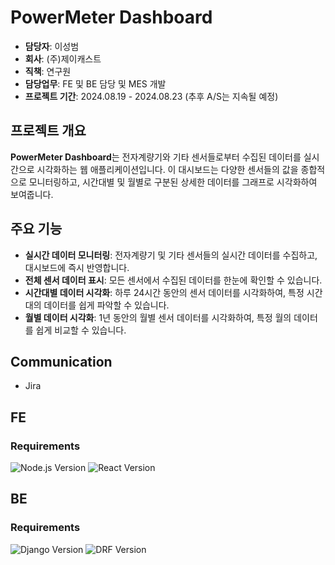 # PowerMeter Dashboard
- **담당자**: 이성범
- **회사**: (주)제이캐스트
- **직책**: 연구원
- **담당업무**: FE 및 BE 담당 및 MES 개발
- **프로젝트 기간**: 2024.08.19 - 2024.08.23 (추후 A/S는 지속될 예정)

## 프로젝트 개요
**PowerMeter Dashboard**는 전자계량기와 기타 센서들로부터 수집된 데이터를 실시간으로 시각화하는 웹 애플리케이션입니다. 이 대시보드는 다양한 센서들의 값을 종합적으로 모니터링하고, 시간대별 및 월별로 구분된 상세한 데이터를 그래프로 시각화하여 보여줍니다.

## 주요 기능
- **실시간 데이터 모니터링**: 전자계량기 및 기타 센서들의 실시간 데이터를 수집하고, 대시보드에 즉시 반영합니다.
- **전체 센서 데이터 표시**: 모든 센서에서 수집된 데이터를 한눈에 확인할 수 있습니다.
- **시간대별 데이터 시각화**: 하루 24시간 동안의 센서 데이터를 시각화하여, 특정 시간대의 데이터를 쉽게 파악할 수 있습니다.
- **월별 데이터 시각화**: 1년 동안의 월별 센서 데이터를 시각화하여, 특정 월의 데이터를 쉽게 비교할 수 있습니다.

## Communication
- Jira 

## FE
### Requirements
![Node.js Version](https://img.shields.io/badge/node-v18.17.1-brightgreen)
![React Version](https://img.shields.io/badge/react-v18.3.1-blue)

## BE
### Requirements
![Django Version](https://img.shields.io/badge/django-v4.2%20LTS-darkgreen)
![DRF Version](https://img.shields.io/badge/django--rest--framework-v3.15.2-orange)